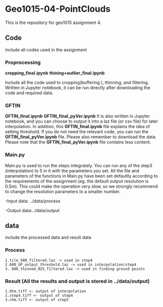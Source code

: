 # Geo1015-04-PointClouds
This is the repository for geo1015 assignment 4.
## Code 
include all codes used in the assignment
### Proprocessing
**cropping_final.ipynb**
**thining+outlier_final.ipynb**

Include all the code used to cropping(buffering ), thinning, and filtering. 
Written in Jupyter notebook, it can be run directly after downloading the code and required data.
### GFTIN
**GFTIN_final.ipynb**
**GFTIN_final_pyVer.ipynb**
It is also written in Jupyter notebook, and you can choose to output it into a laz file (or csv file) for later interpolation.
In addition, this **GFTIN_final.ipynb** file explains the idea of ​​setting threshold. If you do not need the relevant code, you can run the **GFTIN_final_pyVer.ipynb** file. Please also remember to download the data. Please note that the **GFTIN_final_pyVer.ipynb** file contains less content.

### Main.py
Main.py is used to run the steps integrately.
You can run any of the step3 (interpolation) to 5 in it with the parameters you set.
All the file and parameters of the functions in Main.py have been set defaultly according to the requirements of the assignment.(eg. the default output resolution is 0.5m).
This could make the operation very slow, so we strongly recommend to change the resolution parameters to a smaller number.

-Input data: ../data/process

-Output data:../data/output
## data
  include the processed data and result data 
### Process
    1.tile_500_filtered.laz -> used in step4
    2.600_GP_output_threshold.laz -> used in interpolation/step4
    3. 600_thinned_025_filtered.lax -> used in finding ground points
### Result (All the results and output is stored in ../data/output)
    1.dtm.tiff <- output of interpolation
    2.step4.tiff <- output of step4
    3.chm.tiff <- output of step5
